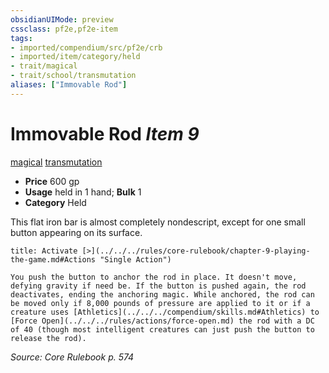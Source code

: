 ```yaml
---
obsidianUIMode: preview
cssclass: pf2e,pf2e-item
tags:
- imported/compendium/src/pf2e/crb
- imported/item/category/held
- trait/magical
- trait/school/transmutation
aliases: ["Immovable Rod"]
---
```

# Immovable Rod *Item 9*  
[magical](magical.md)  [transmutation](transmutation.md)  

- **Price** 600 gp
- **Usage** held in 1 hand; **Bulk** 1
- **Category** Held

This flat iron bar is almost completely nondescript, except for one small button appearing on its surface.

```ad-embed-ability
title: Activate [>](../../../rules/core-rulebook/chapter-9-playing-the-game.md#Actions "Single Action")

You push the button to anchor the rod in place. It doesn't move, defying gravity if need be. If the button is pushed again, the rod deactivates, ending the anchoring magic. While anchored, the rod can be moved only if 8,000 pounds of pressure are applied to it or if a creature uses [Athletics](../../../compendium/skills.md#Athletics) to [Force Open](../../../rules/actions/force-open.md) the rod with a DC of 40 (though most intelligent creatures can just push the button to release the rod).
```

*Source: Core Rulebook p. 574*
